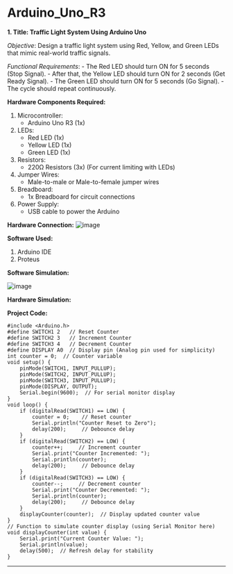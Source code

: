 # Arduino_Uno_R3

__1. Title: Traffic Light System Using Arduino Uno__

*Objective*: Design a traffic light system using Red, Yellow, and Green LEDs that mimic real-world traffic signals.

*Functional Requirements*:
      - The Red LED should turn ON for 5 seconds (Stop Signal).
      - After that, the Yellow LED should turn ON for 2 seconds (Get Ready Signal).
      - The Green LED should turn ON for 5 seconds (Go Signal).
      - The cycle should repeat continuously.

__Hardware Components Required:__
1. Microcontroller:
      - Arduino Uno R3 (1x)
2. LEDs:
      - Red LED (1x)
      - Yellow LED (1x)
      - Green LED (1x)
3. Resistors:
      - 220Ω Resistors (3x) (For current limiting with LEDs)  
4. Jumper Wires:
      - Male-to-male or Male-to-female jumper wires
5. Breadboard:
      - 1x Breadboard for circuit connections
6. Power Supply:
      - USB cable to power the Arduino

__Hardware Connection:__
![image](https://github.com/user-attachments/assets/111948aa-456f-4e99-a896-2fdda9fa0b79)


__Software Used:__
  1. Arduino IDE
  2. Proteus

__Software Simulation:__

![image](https://github.com/user-attachments/assets/b64a8855-795c-4aec-89c8-a311d32946ee)

__Hardware Simulation:__

__Project Code:__

```
#include <Arduino.h>
#define SWITCH1 2   // Reset Counter
#define SWITCH2 3   // Increment Counter
#define SWITCH3 4   // Decrement Counter
#define DISPLAY A0  // Display pin (Analog pin used for simplicity)
int counter = 0;  // Counter variable
void setup() {
    pinMode(SWITCH1, INPUT_PULLUP);
    pinMode(SWITCH2, INPUT_PULLUP);
    pinMode(SWITCH3, INPUT_PULLUP);
    pinMode(DISPLAY, OUTPUT);
    Serial.begin(9600);  // For serial monitor display
}
void loop() {
    if (digitalRead(SWITCH1) == LOW) {
        counter = 0;    // Reset counter
        Serial.println("Counter Reset to Zero");
        delay(200);     // Debounce delay
    }
    if (digitalRead(SWITCH2) == LOW) {
        counter++;     // Increment counter
        Serial.print("Counter Incremented: ");
        Serial.println(counter);
        delay(200);     // Debounce delay
    }
    if (digitalRead(SWITCH3) == LOW) {
        counter--;     // Decrement counter
        Serial.print("Counter Decremented: ");
        Serial.println(counter);
        delay(200);     // Debounce delay
    }
    displayCounter(counter);  // Display updated counter value
}
// Function to simulate counter display (using Serial Monitor here)
void displayCounter(int value) {
    Serial.print("Current Counter Value: ");
    Serial.println(value);
    delay(500);  // Refresh delay for stability
}
```


_____________________________________________________________________________________________________________________________________________________________
